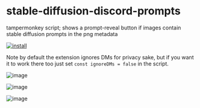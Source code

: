# stable-diffusion-discord-prompts
tampermonkey script; shows a prompt-reveal button if images contain stable diffusion prompts in the png metadata

[![install](https://user-images.githubusercontent.com/118488816/202579095-03336ed4-80ae-4066-b764-3636772a4fb6.png)](https://raw.githubusercontent.com/moonshinegloss/stable-diffusion-discord-prompts/main/discord-prompt.user.js)

Note by default the extension ignores DMs for privacy sake, but if you want it to work there too just set `const ignoreDMs = false` in the script.

![image](https://user-images.githubusercontent.com/118488816/202602875-fca31bce-5fe6-4fe0-975c-e2d68710fb4c.png)

![image](https://user-images.githubusercontent.com/118488816/219686117-f67fd822-fe2b-4e2d-85f5-d63c9c130fa6.png)

![image](https://user-images.githubusercontent.com/118488816/219830629-7ed34280-f55d-4804-abf3-b36176986ec2.png)
